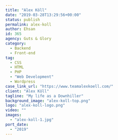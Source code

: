 ```yaml
---
title: "Alex Köll"
date: "2019-03-28T13:29:56+00:00"
status: publish
permalink: alex-koll
author: Ehsan
id: 365
agency: Guts & Glory
category:
  - Backend
  - Front-end
tag:
  - CSS
  - HTML
  - PHP
  - "Web Development"
  - Wordpress
case_link_url: "https://www.teamalexkoell.com/"
client: "Alex Köll"
tagline: "My life as a Downhiller"
background_image: "alex-koll-top.png"
logo: "alex-koll-logo.png"
video: ""
images:
  - "alex-koll-1.jpg"
port_date:
  - "2019"
---
```

